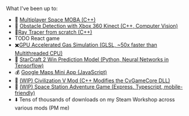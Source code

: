 
What I've been up to:
* :space_invader: [Multiplayer Space MOBA (C++)](https://github.com/lfricken/StellarReaction#readme)
* :eyes: [Obstacle Detection with Xbox 360 Kinect (C++, Computer Vision)](https://github.com/lfricken/obstacle_detection#readme)
* :flashlight:[Ray Tracer from scratch (C++)](https://github.com/lfricken/RayTracer/tree/master#readme)
* TODO React game
* :heavy_multiplication_x:[GPU Accelerated Gas Simulation (GLSL, ~50x faster than Multithreaded CPU)](https://github.com/lfricken/SpaceStationManager/tree/custom_dx_dy/Assets/Scripts#readme)
* :100: [StarCraft 2 Win Prediction Model (Python, Neural Networks in Tensorflow)](https://github.com/lfricken/sc2ai#readme)
* :moneybag: [Google Maps Mini App (JavaScript)](https://github.com/lfricken/kendall_webapp_public#readme)
* :green_apple: [(WIP) Civilization V Mod (C++ Modifies the CvGameCore DLL)](https://github.com/lfricken/LeonMod#readme)
* :iphone: [(WIP) Space Station Adventure Game (Express, Typescript, mobile-friendly)](https://space13.herokuapp.com/game/example_lobby_id)
* :arrow_down: Tens of thousands of downloads on my Steam Workshop across various mods (PM me)
